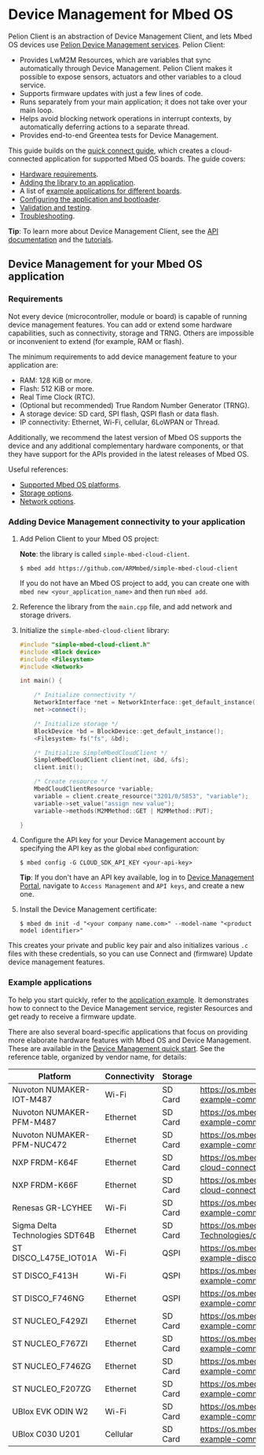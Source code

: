 <h1 id="device-management">Device Management for Mbed OS</h1>

Pelion Client is an abstraction of Device Management Client, and lets Mbed OS devices use [Pelion Device Management services](https://www.pelion.com/docs/device-management/current/welcome/index.html). Pelion Client:

- Provides LwM2M Resources, which are variables that sync automatically through Device Management. Pelion Client makes it possible to expose sensors, actuators and other variables to a cloud service.
- Supports firmware updates with just a few lines of code.
- Runs separately from your main application; it does not take over your main loop.
- Helps avoid blocking network operations in interrupt contexts, by automatically deferring actions to a separate thread.
- Provides end-to-end Greentea tests for Device Management.

This guide builds on the [quick connect guide](https://os.mbed.com/guides/connect-device-to-pelion/), which creates a cloud-connected application for supported Mbed OS boards. The guide covers:

- [Hardware requirements](#requirements).
- [Adding the library to an application](#adding-device-management-connectivity-to-your-application).
- A list of [example applications for different boards](#example-applications).
- [Configuring the application and bootloader](../mbed-os-pelion/device-management-configuration.html).
- [Validation and testing](../mbed-os-pelion/device-management-test.html).
- [Troubleshooting](../mbed-os-pelion/device-management-test.html#troubleshooting).

<span class="tips">**Tip**: To learn more about Device Management Client, see the [API documentation](https://www.pelion.com/docs/device-management/current/client-api-references/index.html) and the [tutorials](https://www.pelion.com/docs/device-management/current/connecting/device-management-client-tutorials.html).</span>

## Device Management for your Mbed OS application

### Requirements

Not every device (microcontroller, module or board) is capable of running device management features. You can add or extend some hardware capabilities, such as connectivity, storage and TRNG. Others are impossible or inconvenient to extend (for example, RAM or flash).

The minimum requirements to add device management feature to your application are:

- RAM: 128 KiB or more.
- Flash: 512 KiB or more.
- Real Time Clock (RTC).
- (Optional but recommended) True Random Number Generator (TRNG).
- A storage device: SD card, SPI flash, QSPI flash or data flash.
- IP connectivity: Ethernet, Wi-Fi, cellular, 6LoWPAN or Thread.

Additionally, we recommend the latest version of Mbed OS supports the device and any additional complementary hardware components, or that they have support for the APIs provided in the latest releases of Mbed OS.

Useful references:

- [Supported Mbed OS platforms](https://cloud.mbed.com/quick-start).
- [Storage options](../reference/storage.html).
- [Network options](../reference/networking.html).

### Adding Device Management connectivity to your application

1. Add Pelion Client to your Mbed OS project:

    <span class="notes">**Note**: the library is called `simple-mbed-cloud-client`.</span>

   ```
   $ mbed add https://github.com/ARMmbed/simple-mbed-cloud-client
   ```

   If you do not have an Mbed OS project to add, you can create one with `mbed new <your_application_name>` and then run `mbed add`.

1. Reference the library from the `main.cpp` file, and add network and storage drivers.

1. Initialize the `simple-mbed-cloud-client` library:

    ```cpp NOCI
    #include "simple-mbed-cloud-client.h"
    #include <Block device>
    #include <Filesystem>
    #include <Network>

    int main() {

        /* Initialize connectivity */
        NetworkInterface *net = NetworkInterface::get_default_instance();
        net->connect();

        /* Initialize storage */
        BlockDevice *bd = BlockDevice::get_default_instance();
        <Filesystem> fs("fs", &bd);

        /* Initialize SimpleMbedCloudClient */
        SimpleMbedCloudClient client(net, &bd, &fs);
        client.init();

        /* Create resource */
        MbedCloudClientResource *variable;
        variable = client.create_resource("3201/0/5853", "variable");
        variable->set_value("assign new value");
        variable->methods(M2MMethod::GET | M2MMethod::PUT);

    }
    ```

1. Configure the API key for your Device Management account by specifying the API key as the global `mbed` configuration:

    ```
    $ mbed config -G CLOUD_SDK_API_KEY <your-api-key>
    ```

    <span class="tips">**Tip**: If you don't have an API key available, log in to [Device Management Portal](https://portal.mbedcloud.com/), navigate to `Access Management` and `API keys`, and create a new one.</span>

1. Install the Device Management certificate:

    ```
    $ mbed dm init -d "<your company name.com>" --model-name "<product model identifier>"
    ```

This creates your private and public key pair and also initializes various `.c` files with these credentials, so you can use Connect and (firmware) Update device management features.

### Example applications

To help you start quickly, refer to the [application example](https://github.com/ARMmbed/pelion-ready-example). It demonstrates how to connect to the Device Management service, register Resources and get ready to receive a firmware update.

There are also several board-specific applications that focus on providing more elaborate hardware features with Mbed OS and Device Management. These are available in the [Device Management quick start](https://cloud.mbed.com/quick-start). See the reference table, organized by vendor name, for details:

Platform                        |  Connectivity      | Storage   | Example URL
--------------------------------| -------------------| --------- | --------------------
Nuvoton NUMAKER-IOT-M487        | Wi-Fi              | SD Card   | https://os.mbed.com/teams/Nuvoton/code/pelion-example-common/
Nuvoton NUMAKER-PFM-M487        | Ethernet           | SD Card   | https://os.mbed.com/teams/Nuvoton/code/pelion-example-common/
Nuvoton NUMAKER-PFM-NUC472      | Ethernet           | SD Card   |https://os.mbed.com/teams/Nuvoton/code/pelion-example-common/
NXP FRDM-K64F                   | Ethernet           | SD Card   | https://os.mbed.com/teams/NXP/code/mbed-cloud-connect-example-ethernet
NXP FRDM-K66F                   | Ethernet           | SD Card   | https://os.mbed.com/teams/NXP/code/mbed-cloud-connect-example-ethernet
Renesas GR-LCYHEE               | Wi-Fi              | SD Card   | https://os.mbed.com/teams/Renesas/code/pelion-example-common/
Sigma Delta Technologies SDT64B | Ethernet           | SD Card   | https://os.mbed.com/teams/Sigma-Delta-Technologies/code/pelion-example-common
ST DISCO_L475E_IOT01A           | Wi-Fi              | QSPI      | https://os.mbed.com/teams/ST/code/pelion-example-disco-iot01/
ST DISCO_F413H                  | Wi-Fi              | QSPI      | https://os.mbed.com/teams/ST/code/pelion-example-common/
ST DISCO_F746NG                 | Ethernet           | QSPI      | https://os.mbed.com/teams/ST/code/pelion-example-common/
ST NUCLEO_F429ZI                | Ethernet           | SD Card   | https://os.mbed.com/teams/ST/code/pelion-example-common/
ST NUCLEO_F767ZI                | Ethernet           | SD Card   | https://os.mbed.com/teams/ST/code/pelion-example-common/
ST NUCLEO_F746ZG                | Ethernet           | SD Card   | https://os.mbed.com/teams/ST/code/pelion-example-common/
ST NUCLEO_F207ZG                | Ethernet           | SD Card   | https://os.mbed.com/teams/ST/code/pelion-example-common/
UBlox EVK ODIN W2               | Wi-Fi              | SD Card   | https://os.mbed.com/teams/ublox/code/pelion-example-common/
UBlox C030 U201                 | Cellular           | SD Card   | https://os.mbed.com/teams/ublox/code/pelion-example-common/
